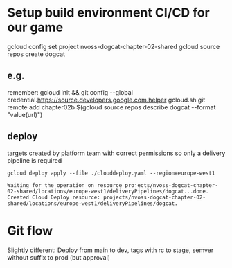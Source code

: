 
# Setup build environment CI/CD for our game

gcloud config set project nvoss-dogcat-chapter-02-shared
gcloud source repos create dogcat
## e.g.
remember: gcloud init && git config --global credential.https://source.developers.google.com.helper gcloud.sh
git remote add chapter02b $(gcloud source repos describe dogcat --format "value(url)")


## deploy
targets created by platform team with correct permissions
so only a delivery pipeline is required
```
gcloud deploy apply --file ./clouddeploy.yaml --region=europe-west1

Waiting for the operation on resource projects/nvoss-dogcat-chapter-02-shared/locations/europe-west1/deliveryPipelines/dogcat...done.
Created Cloud Deploy resource: projects/nvoss-dogcat-chapter-02-shared/locations/europe-west1/deliveryPipelines/dogcat.
```


# Git flow

Slightly different: Deploy from main to dev, tags with rc to stage, semver without suffix to prod (but approval)




